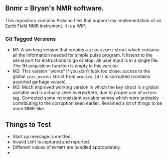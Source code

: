 ## Bnmr = Bryan's NMR software.

This repository contains Arduino files that support my implementation of an Earth Field NMR instrument.  It is a WIP.

### Git Tagged Versions
* M1: A working version that creates a `scan_events` struct which contains all the information needed for simple pulse program.  It listens to the serial port for instructions to go or stop.  All user input is in a single file.  The 1H acquisition function is empty in this version.
* M2: This version "works" if you don't look too close: access to the global `scan_events` struct from `acquire_1H()` is corrupted (contains assorted garbage values).
* M3: Much improved working version in which the key struct is a global variable and is actually seen everywhere, due to proper use of `extern` tag.  Corrected some inconsistent variable names which were probably contributing to the corruption seen earlier.  Renamed a lot of things to be more NMR-like.

## Things to Test
* Start up message is emitted.
* Invalid `EXPT` is captured and reported.
* Different values of `REPORT` are handled appropriately.
*